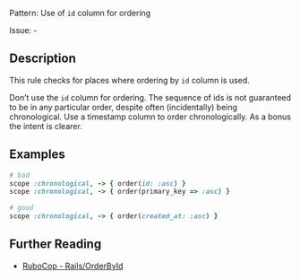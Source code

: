 Pattern: Use of `id` column for ordering

Issue: -

## Description

This rule checks for places where ordering by `id` column is used.

Don’t use the `id` column for ordering. The sequence of ids is not guaranteed to be in any particular order, despite often (incidentally) being chronological. Use a timestamp column to order chronologically. As a bonus the intent is clearer.

## Examples

```ruby
# bad
scope :chronological, -> { order(id: :asc) }
scope :chronological, -> { order(primary_key => :asc) }

# good
scope :chronological, -> { order(created_at: :asc) }
```

## Further Reading

* [RuboCop - Rails/OrderById](https://docs.rubocop.org/rubocop-rails/cops_rails.html#railsorderbyid)
